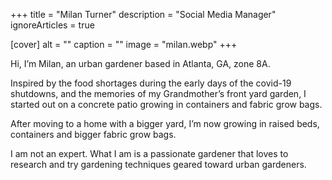 +++
title = "Milan Turner"
description = "Social Media Manager"
ignoreArticles = true

[cover]
alt = ""
caption = ""
image = "milan.webp"
+++


Hi, I’m Milan, an urban gardener based in Atlanta, GA, zone 8A.

Inspired by the food shortages during the early days of the covid-19 shutdowns, and the memories of my Grandmother’s front yard garden, I started out on a concrete patio growing in containers and fabric grow bags.

After moving to a home with a bigger yard, I’m now growing in raised beds, containers and bigger fabric grow bags.

I am not an expert. What I am is a passionate gardener that loves to research and try gardening techniques geared toward urban gardeners. 